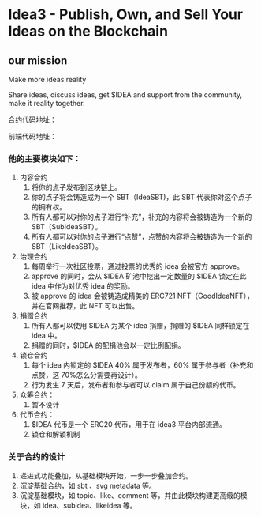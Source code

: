 # Idea3 - Publish, Own, and Sell Your Ideas on the Blockchain

## our mission

Make more ideas reality

Share ideas, discuss ideas, get $IDEA and support from the community, make it reality together.

合约代码地址：[](https://github.com/lxdao-official/Idea3)

前端代码地址：[](https://github.com/lxdao-official/idea3-frontend)

### 他的主要模块如下：

1. 内容合约
   1. 将你的点子发布到区块链上。
   1. 你的点子将会铸造成为一个 SBT（IdeaSBT)，此 SBT 代表你对这个点子的拥有权。
   1. 所有人都可以对你的点子进行“补充”，补充的内容将会被铸造为一个新的 SBT（SubIdeaSBT）。
   1. 所有人都可以对你的点子进行“点赞”，点赞的内容将会被铸造为一个新的 SBT（LikeIdeaSBT）。
2. 治理合约
   1. 每周举行一次社区投票，通过投票的优秀的 idea 会被官方 approve。
   1. approve 的同时，会从 $IDEA 矿池中挖出一定数量的 $IDEA 锁定在此 idea 中作为对优秀 idea 的奖励。
   1. 被 approve 的 idea 会被铸造成精美的 ERC721 NFT（GoodIdeaNFT），并在官网推荐，此 NFT 可以出售。
3. 捐赠合约
   1. 所有人都可以使用 $IDEA 为某个 idea 捐赠，捐赠的 $IDEA 同样锁定在 idea 中。
   1. 捐赠的同时，$IDEA 的配捐池会以一定比例配捐。
4. 锁仓合约
   1. 每个 idea 内锁定的 $IDEA 40% 属于发布者，60% 属于参与者（补充和点赞，这 70%怎么分需要再设计）。
   1. 行为发生 7 天后，发布者和参与者可以 claim 属于自己份额的代币。
5. 众筹合约：
   1. 暂不设计
6. 代币合约：
   1. $IDEA 代币是一个 ERC20 代币，用于在 idea3 平台内部流通。
   1. 锁仓和解锁机制

### 关于合约的设计

1. 递进式功能叠加，从基础模块开始，一步一步叠加合约。
2. 沉淀基础合约，如 sbt 、svg metadata 等。
3. 沉淀基础模块，如 topic、like、comment 等，并由此模块构建更高级的模块，如 idea、subidea、likeidea 等。
